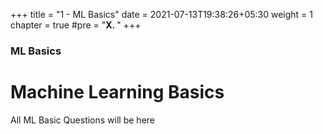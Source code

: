 +++
title = "1 - ML Basics"
date = 2021-07-13T19:38:26+05:30
weight = 1
chapter = true
#pre = "<b>X. </b>"
+++

### ML Basics

# Machine Learning Basics

All ML Basic Questions will be here